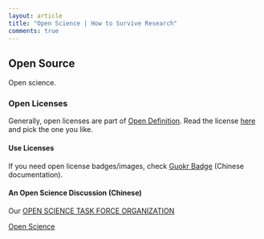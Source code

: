```yaml
---
layout: article
title: "Open Science | How to Survive Research"
comments: true
---
```


## Open Source

Open science.

### Open Licenses

Generally, open licenses are part of [Open Definition](http://opendefinition.org/). Read the license [here](http://opendefinition.org/licenses/) and pick the one you like.


#### Use Licenses

If you need open license badges/images, check [Guokr Badge](https://github.com/opentf/GuokrBadge) (Chinese documentation).



#### An Open Science Discussion (Chinese)

Our [OPEN SCIENCE TASK FORCE ORGANIZATION](http://opentf.github.io/)

[Open Science](https://github.com/opentf/openscience)



